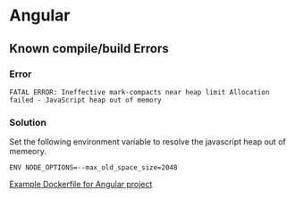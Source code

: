 # Angular


## Known compile/build Errors

### Error

```shell
FATAL ERROR: Ineffective mark-compacts near heap limit Allocation failed - JavaScript heap out of memory
```

### Solution

Set the following environment variable to resolve the javascript heap out of memeory.

```shell
ENV NODE_OPTIONS=--max_old_space_size=2048
```

[Example Dockerfile for Angular project](./Dockerfile)